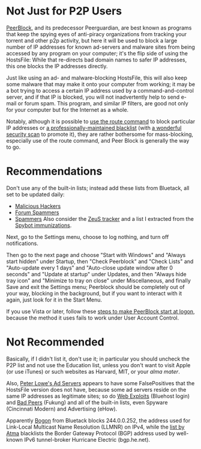 # Not Just for P2P Users #
[PeerBlock](http://www.peerblock.com/), and its predecessor Peerguardian, are best known as programs that keep the spying eyes of anti-piracy organizations from tracking your torrent and other p2p activity, but here it will be used to block a large number of IP addresses for known ad-servers and malware sites from being accessed by any program on your computer; it's the flip side of using the HostsFile: While that re-directs bad domain names to safer IP addresses, this one blocks the IP addresses directly.

Just like using an ad- and malware-blocking HostsFile, this will also keep some malware that may make it onto your computer from working; it may be a bot trying to access a certain IP address used by a command-and-control server, and if that IP is blocked, you will not inadvertently help to send e-mail or forum spam. This program, and similar IP filters, are good not only for your computer but for the Internet as a whole.

Notably, although it is possible to [use the route command](http://www.ohmpie.com/stopphoninghome/) to block particular IP addresses or [a professionally-maintained blacklist](http://www.malware-control.com/community-resources/free-delayed-version/) (with [a wonderful security scan](http://www.malware-control.com/en/safe-network-scan/?test) to promote it), they are rather bothersome for mass-blocking, especially use of the route command, and Peer Block is generally the way to go.

# Recommendations #
Don't use any of the built-in lists; instead add these lists from Bluetack, all set to be updated daily:
  * [Malicious Hackers](http://list.iblocklist.com/?list=bt_dshield&fileformat=p2p&archiveformat=gz)
  * [Forum Spammers](http://list.iblocklist.com/?list=ficutxiwawokxlcyoeye&fileformat=p2p&archiveformat=gz)
  * [Spammers](http://list.iblocklist.com/?list=bt_hijacked&fileformat=p2p&archiveformat=gz)
Also consider the [ZeuS tracker](http://list.iblocklist.com/?list=ynkdjqsjyfmilsgbogqf&fileformat=p2p&archiveformat=gz) and a list I extracted from the [Spybot immunizations](http://lewisje.github.io/spybot.txt.gz).

Next, go to the Settings menu, choose to log nothing, and turn off notifications.

Then go to the next page and choose "Start with Windows" and "Always start hidden" under Startup, then "Check Peerblock" and "Check Lists" and "Auto-update every 1 days" and "Auto-close update window after 0 seconds" and "Update at startup" under Updates, and then "Always hide tray icon" and "Minimize to tray on close" under Miscellaneous, and finally Save and exit the Settings menu; Peerblock should be completely out of your way, blocking in the background, but if you want to interact with it again, just look for it in the Start Menu.

If you use Vista or later, follow these [steps to make PeerBlock start at logon](http://www.peerblock.com/userguide/how_to_use/htu-useraccountcontrol), because the method it uses fails to work under User Account Control.

# Not Recommended #
Basically, if I didn't list it, don't use it; in particular you should uncheck the P2P list and not use the Education list, unless you don't want to visit Apple (or use iTunes) or such websites as Harvard, MIT, or your _alma mater_.

Also, [Peter Lowe's Ad Servers](http://pgl.yoyo.org/as/iplist.php?ipformat=peerblock&showintro=0&mimetype=plaintext) appears to have some FalsePositives that the HostsFile version does not have, because some ad servers reside on the same IP addresses as legitimate sites; so do [Web Exploits](http://list.iblocklist.com/lists/bluetack/web-exploit) (Bluehost login) and [Bad Peers](http://list.iblocklist.com/lists/bluetack/bad-peers) (Fukung) and all of the built-in lists, even Spyware (Cincinnati Modern) and Advertising (eHow).

Apparently [Bogon](http://list.iblocklist.com/lists/bluetack/bogon) from Bluetack blocks 244.0.0.252, the address used for Link-Local Multicast Name Resolution (LLMNR) on IPv4, while the [list by Atma](http://list.iblocklist.com/lists/atma/atma) blacklists the Border Gateway Protocol (BGP) address used by well-known IPv6 tunnel-broker Hurricane Electric (bgp.he.net).

